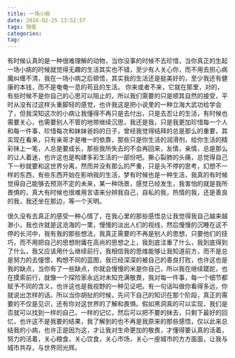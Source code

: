 ```yaml
---
title: 一场小病
date: 2016-02-25 13:52:57
tags: 随笔
categories:
tag:
---
```

有时候认真的是一种很难理解的动物，当你没事的时候不去珍惜，当你真正的生起一场小病的时候就觉得无趣的生活其实也不错，至少有人关心你，而不用去担心病魔纠缠不清，我在一场小病之后顿悟，其实我的生活还是挺美好的，至少我还有健康的本钱，而不是奄奄一息的苟且的生活。
你来或者不来，它就在那里，对的，有些时候不是你自己的心思可以阻止的，所以我们需要的只是顺其自然的接受，平时从没有过这样头重脚轻的感觉，也许我这是把小说里的一种立海大武功给学会了，但我深知这次的小病让我懂得不再只是去付出，只是去忍让的生活，有时候也需要关心，也需要别人不管的地带继续沉思，我还是我，只是我更加珍惜每一个人和每一件事，珍惜每次和妹妹爸妈的日子，曾经我觉得结拜的总是那么的重要，其实现在看来，只有亲哥才是唯一的依靠，那些只是你生活的润滑剂，给你生活的精彩抹上一笔，人总是要成长，那些我所失去的不会再回来，友情，亲情，总是那么的让人着迷，也许这也是构建多彩生活的一部份吧。撕心裂肺的头痛，总觉得自己下一秒就要和这世界分离，然而并没有那么的严重，只是头不停的思考，幻想不一样的东西，有些东西开始在影响我的生活，梦有时候也是一种生活，我真的有时候觉得自己能够去预测不定的未来，某一种场景，感觉已经发生，我害怕的就是我所畏惧的，真大有时候也很难用言语来分辨我自己，自私的我，热情的我，还是善良的我，我还坐在那边，等一个天明。
<!--more-->
很久没有去真正的感受一种心情了，在我心里的那些感悟总让我觉得我自己越来越渺小，我也许就是这沧海的一栗，慢慢的淡出人们的视线，然后慢慢的沉睡在这不停的长河中，我有我的那些想法，我真正需要的不再是别人的思想，只要他们的技巧，而不用把自己的思想附庸在高尚的思想之上，我到底注重了什么，我到底得到了什么，我又应该用什么继续前行，我相信我的思维能够让我知道前方，而不是总是努力的去憧憬，构想不同的蓝图，我已经深深的被自己的善良打败，也许这也是我的缺点，当你有了一些缺点，你就会慢慢的米是你自己，所以我在继续蹉跎，也在摸索前行，就像一个探险家永远对未知充满敬畏，我对每一件事，每一个细节都赋予不同的含义，也许这也是我视野的一种见证吧。有一句话叫做你看得多远，你就说出怎样的话。所以当你胡扯的时候，先问下自己的知识在那个阶段，真正的需要的不仅是见识，还有你对这世界的了解和畏惧。假如黑洞真的可以实现，我们是否就可以找到一样的自己，一样的记忆，然后可以把不要的抹去，只剩下最好的回忆，也许这不是我要的结果，我了解到的也不再是我原来的那些感悟，仅以此来总结我的小病，也许正是因为这，才让我对生命更加的敬畏，才懂得要认真的活着，努力的活着，关心粮食，关心饮食，关心市场，关心一座城市的方方面面，让我与城市共存，与世界同光辉。
